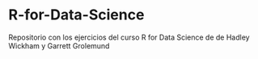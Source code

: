# R-for-Data-Science
Repositorio con los ejercicios del curso R for Data Science de de Hadley Wickham y Garrett Grolemund
